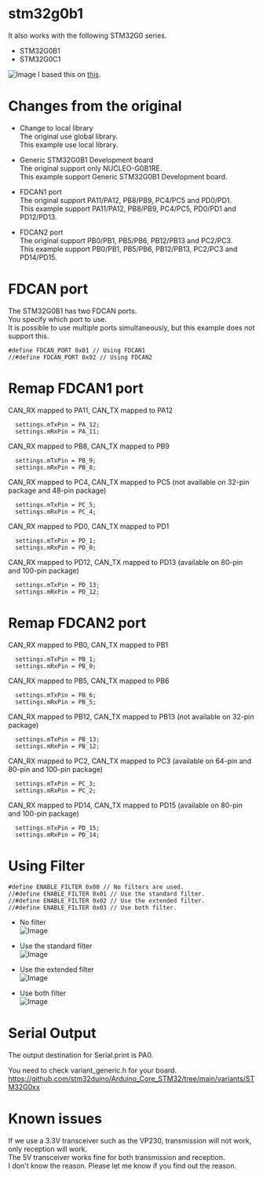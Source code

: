 # stm32g0b1
It also works with the following STM32G0 series.   
- STM32G0B1   
- STM32G0C1   

![Image](https://github.com/user-attachments/assets/88e6b331-5397-477f-bf85-cf86c8700685)
I based this on [this](https://github.com/pierremolinaro/acanfd-stm32).

# Changes from the original

- Change to local library   
The original use global library.   
This example use local library.   

- Generic STM32G0B1 Development board   
The original support only NUCLEO-G0B1RE.   
This example support Generic STM32G0B1 Development board.   

- FDCAN1 port   
The original support PA11/PA12, PB8/PB9, PC4/PC5 and PD0/PD1.   
This example support PA11/PA12, PB8/PB9, PC4/PC5, PD0/PD1 and PD12/PD13.   

- FDCAN2 port   
The original support PB0/PB1, PB5/PB6, PB12/PB13 and PC2/PC3.   
This example support PB0/PB1, PB5/PB6, PB12/PB13, PC2/PC3 and PD14/PD15.   

# FDCAN port   
The STM32G0B1 has two FDCAN ports.   
You specify which port to use.   
It is possible to use multiple ports simultaneously, but this example does not support this.   
```
#define FDCAN_PORT 0x01 // Using FDCAN1
//#define FDCAN_PORT 0x02 // Using FDCAN2
```

# Remap FDCAN1 port

CAN_RX mapped to PA11, CAN_TX mapped to PA12   
```
  settings.mTxPin = PA_12;
  settings.mRxPin = PA_11;
```

CAN_RX mapped to PB8, CAN_TX mapped to PB9   
```
  settings.mTxPin = PB_9;
  settings.mRxPin = PB_8;
```

CAN_RX mapped to PC4, CAN_TX mapped to PC5 (not available on 32-pin package and 48-pin package)   
```
  settings.mTxPin = PC_5;
  settings.mRxPin = PC_4;
```

CAN_RX mapped to PD0, CAN_TX mapped to PD1   
```
  settings.mTxPin = PD_1;
  settings.mRxPin = PD_0;
```

CAN_RX mapped to PD12, CAN_TX mapped to PD13 (available on 80-pin and 100-pin package)   
```
  settings.mTxPin = PD_13;
  settings.mRxPin = PD_12;
```

# Remap FDCAN2 port

CAN_RX mapped to PB0, CAN_TX mapped to PB1   
```
  settings.mTxPin = PB_1;
  settings.mRxPin = PB_0;
```

CAN_RX mapped to PB5, CAN_TX mapped to PB6   
```
  settings.mTxPin = PB_6;
  settings.mRxPin = PB_5;
```

CAN_RX mapped to PB12, CAN_TX mapped to PB13 (not available on 32-pin package)   
```
  settings.mTxPin = PB_13;
  settings.mRxPin = PB_12;
```

CAN_RX mapped to PC2, CAN_TX mapped to PC3 (available on 64-pin and 80-pin and 100-pin package)   
```
  settings.mTxPin = PC_3;
  settings.mRxPin = PC_2;
```

CAN_RX mapped to PD14, CAN_TX mapped to PD15 (available on 80-pin and 100-pin package)   
```
  settings.mTxPin = PD_15;
  settings.mRxPin = PD_14;
```

# Using Filter   
```
#define ENABLE_FILTER 0x00 // No filters are used.
//#define ENABLE_FILTER 0x01 // Use the standard filter. 
//#define ENABLE_FILTER 0x02 // Use the extended filter.
//#define ENABLE_FILTER 0x03 // Use both filter.
```

- No filter   
	![Image](https://github.com/user-attachments/assets/a4d79efc-358d-4851-a2e4-56d156f0fddc)

- Use the standard filter   
	![Image](https://github.com/user-attachments/assets/136bf51e-a72b-4762-9f24-421d5ff6461d)

- Use the extended filter   
	![Image](https://github.com/user-attachments/assets/b8b340e5-5b20-4a5c-b72b-01285b6c2ce8)

- Use both filter   
	![Image](https://github.com/user-attachments/assets/f4da1340-9bd0-4ec4-b385-66ed609037cf)

# Serial Output   
The output destination for Serial.print is PA0.   

You need to check variant_generic.h for your board.    
https://github.com/stm32duino/Arduino_Core_STM32/tree/main/variants/STM32G0xx

# Known issues   
If we use a 3.3V transceiver such as the VP230, transmission will not work, only reception will work.   
The 5V transceiver works fine for both transmission and reception.   
I don't know the reason. Please let me know if you find out the reason.   
